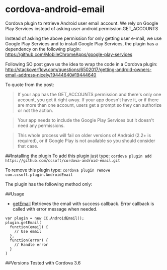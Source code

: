 cordova-android-email
=====================

Cordova plugin to retrieve Android user email account.  We rely on Google Play Services instead of asking user android.permission.GET_ACCOUNTS

Instead of asking the above permission for only getting user e-mail, we use Google Play Services and to install Google Play Services, the plugin has a dependency on the following plugin: https://github.com/MobileChromeApps/google-play-services

Following SO post gave us the idea to wrap the code in a Cordova plugin:
http://stackoverflow.com/questions/6502017/getting-android-owners-email-address-nicely/19444640#19444640

To quote from the post:
> If your app has the GET_ACCOUNTS permission and there's only one account, you get it right away. If your app doesn't have it, or if there are more than one account, users get a prompt so they can authorize or not the action.

> Your app needs to include the Google Play Services but it doesn't need any permissions.

> This whole process will fail on older versions of Android (2.2+ is required), or if Google Play is not available so you should consider that case.

##Installing the plugin
To add this plugin just type:
```cordova plugin add https://github.com/ccsoft/cordova-android-email.git```

To remove this plugin type:
```cordova plugin remove com.ccsoft.plugin.AndroidEmail```

The plugin has the following method only:

##Usage
* [getEmail](#getEmail)
Retrieves the email with success callback. Error callback is called with error message when needed.
```
var plugin = new CC.AndroidEmail();
plugin.getEmail(
  function(email) {
  	// Use email
  },
  function(error) {
  	// Handle error
  }
)
```

##Versions
Tested with Cordova 3.6
